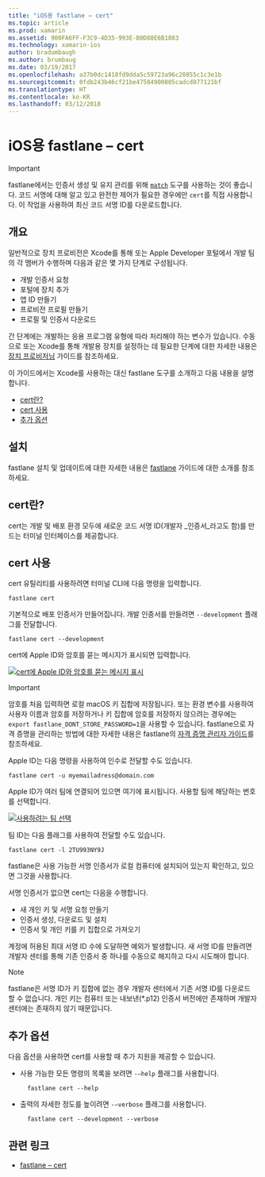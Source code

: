 ```yaml
---
title: "iOS용 fastlane – cert"
ms.topic: article
ms.prod: xamarin
ms.assetid: 900FA6FF-F3C9-4D35-993E-B0D88E6B1883
ms.technology: xamarin-ios
author: bradumbaugh
ms.author: brumbaug
ms.date: 03/19/2017
ms.openlocfilehash: a37b0dc1418fd9dda5c59723a96c20855c1c3e1b
ms.sourcegitcommit: 0fdb243b46cf21be47584900805cadcd077121bf
ms.translationtype: HT
ms.contentlocale: ko-KR
ms.lasthandoff: 03/12/2018
---
```

# <a name="fastlane-for-ios--cert"></a>iOS용 fastlane – cert

> [!IMPORTANT]
> fastlane에서는 인증서 생성 및 유지 관리를 위해 [`match`](~/ios/deploy-test/provisioning/fastlane/match.md) 도구를 사용하는 것이 좋습니다. 코드 서명에 대해 알고 있고 완전한 제어가 필요한 경우에만 `cert`를 직접 사용합니다. 이 작업을 사용하여 최신 코드 서명 ID를 다운로드합니다.

## <a name="overview"></a>개요

일반적으로 장치 프로비전은 Xcode를 통해 또는 Apple Developer 포털에서 개발 팀의 각 멤버가 수행하며 다음과 같은 몇 가지 단계로 구성됩니다.

- 개발 인증서 요청
- 포털에 장치 추가
- 앱 ID 만들기
- 프로비전 프로필 만들기
- 프로필 및 인증서 다운로드

간 단계에는 개발하는 응용 프로그램 유형에 따라 처리해야 하는 변수가 있습니다. 수동으로 또는 Xcode를 통해 개발용 장치를 설정하는 데 필요한 단계에 대한 자세한 내용은 [장치 프로비저닝](~/ios/get-started/installation/device-provisioning/index.md) 가이드를 참조하세요.

이 가이드에서는 Xcode를 사용하는 대신 fastlane 도구를 소개하고 다음 내용을 설명합니다.

- [cert란?](#whatiscert)
- [cert 사용](#using)
- [추가 옵션](#options)

## <a name="installation"></a>설치

fastlane 설치 및 업데이트에 대한 자세한 내용은 [fastlane](~/ios/deploy-test/provisioning/fastlane/index.md#Installation) 가이드에 대한 소개를 참조하세요.

<a name="whatiscert" />

## <a name="what-is-cert"></a>cert란?

cert는 개발 및 배포 환경 모두에 새로운 코드 서명 ID(개발자 _인증서_라고도 함)를 만드는 터미널 인터페이스를 제공합니다.

<a name="using" />

## <a name="using-cert"></a>cert 사용

cert 유틸리티를 사용하려면 터미널 CLI에 다음 명령을 입력합니다.

    fastlane cert

기본적으로 배포 인증서가 만들어집니다. 개발 인증서를 만들려면 `--development` 플래그를 전달합니다.

    fastlane cert --development

cert에 Apple ID와 암호를 묻는 메시지가 표시되면 입력합니다.

[![](cert-images/fastlane-image1.png "cert에 Apple ID와 암호를 묻는 메시지 표시")](cert-images/fastlane-image1.png#lightbox)

> [!IMPORTANT]
> 암호를 처음 입력하면 로컬 macOS 키 집합에 저장됩니다. 또는 환경 변수를 사용하여 사용자 이름과 암호를 저장하거나 키 집합에 암호를 저장하지 않으려는 경우에는 `export fastlane_DONT_STORE_PASSWORD=1`을 사용할 수 있습니다. fastlane으로 자격 증명을 관리하는 방법에 대한 자세한 내용은 fastlane의 [자격 증명 관리자 가이드](https://github.com/fastlane/fastlane/blob/master/credentials_manager/README.md)를 참조하세요.

Apple ID는 다음 명령을 사용하여 인수로 전달할 수도 있습니다.

    fastlane cert -u myemailadress@domain.com

Apple ID가 여러 팀에 연결되어 있으면 여기에 표시됩니다. 사용할 팀에 해당하는 번호를 선택합니다.

[![](cert-images/fastlane-image2.png "사용하려는 팀 선택")](cert-images/fastlane-image2.png#lightbox)

팀 ID는 다음 플래그를 사용하여 전달할 수도 있습니다.

    fastlane cert -l 2TU993NY9J

fastlane은 사용 가능한 서명 인증서가 로컬 컴퓨터에 설치되어 있는지 확인하고, 있으면 그것을 사용합니다.

서명 인증서가 없으면 cert는 다음을 수행합니다.

- 새 개인 키 및 서명 요청 만들기
- 인증서 생성, 다운로드 및 설치
- 인증서 및 개인 키를 키 집합으로 가져오기

계정에 허용된 최대 서명 ID 수에 도달하면 예외가 발생합니다. 새 서명 ID를 만들려면 개발자 센터를 통해 기존 인증서 중 하나를 수동으로 해지하고 다시 시도해야 합니다.

> [!NOTE]
> fastlane은 서명 ID가 키 집합에 없는 경우 개발자 센터에서 기존 서명 ID를 다운로드 할 수 없습니다. 개인 키는 컴퓨터 또는 내보낸(*.p12) 인증서 버전에만 존재하며 개발자 센터에는 존재하지 않기 때문입니다.

<a name="options" />

## <a name="additional-options"></a>추가 옵션

다음 옵션을 사용하면 cert를 사용할 때 추가 지원을 제공할 수 있습니다.

- 사용 가능한 모든 명령의 목록을 보려면 `-–help` 플래그를 사용합니다.

        fastlane cert --help

- 출력의 자세한 정도를 높이려면 `-–verbose` 플래그를 사용합니다.

        fastlane cert --development --verbose


## <a name="related-links"></a>관련 링크

- [fastlane – cert](https://github.com/fastlane/fastlane/blob/master/cert/README.md)
